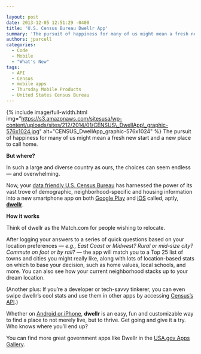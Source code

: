 ```yaml
---

layout: post
date: 2013-12-05 12:51:29 -0400
title: 'U.S. Census Bureau Dwellr App'
summary: 'The pursuit of happiness for many of us might mean a fresh new start and a new place to call home. But where? In such a large and diverse country as ours, the choices can seem endless &mdash; and overwhelming. Now, your data friendly U.S. Census Bureau has harnessed the power of'
authors: jparcell
categories:
  - Code
  - Mobile
  - "What's New"
tags:
  - API
  - Census
  - mobile apps
  - Thursday Mobile Products
  - United States Census Bureau
---
```


{% include image/full-width.html img="https://s3.amazonaws.com/sitesusa/wp-content/uploads/sites/212/2014/01/CENSUS\_DwellApp\_graphic-576x1024.jpg" alt="CENSUS\_DwellApp\_graphic-576x1024" %}
The pursuit of happiness for many of us might mean a fresh new start and a new place to call home.

**But where?**

In such a large and diverse country as ours, the choices can seem endless — and overwhelming.

Now, your [data friendly U.S. Census Bureau](http://www.census.gov/) has harnessed the power of its vast trove of demographic, neighborhood-specific and housing information into a new smartphone app on both [Google Play](https://play.google.com/store/apps/details?id=air.gov.census.phone.dwellr) and [iOS](https://itunes.apple.com/us/app/dwellr/id744395884?mt=8) called, aptly, **[dwellr](http://www.census.gov/mobile/?intcmp=sldr1)**.

**How it works**
  
Think of dwellr as the Match.com for people wishing to relocate.

After logging your answers to a series of quick questions based on your location preferences — _e.g., East Coast or Midwest? Rural or mid-size city? Commute on foot or by rail?_ — the app will match you to a Top 25 list of towns and cities you might really like, along with lots of location-based stats on which to base your decision, such as home values, local schools, and more. You can also see how your current neighborhood stacks up to your dream location.

(Another plus: If you’re a developer or tech-savvy tinkerer, you can even swipe dwellr’s cool stats and use them in other apps by accessing [Census’s API](http://www.census.gov/developers/).)

Whether on [Android or iPhone](http://www.census.gov/mobile/?intcmp=sldr1), **dwellr** is an easy, fun and customizable way to find a place to not merely live, but to thrive. Get going and give it a try. Who knows where you’ll end up?

You can find more great government apps like Dwellr in the [USA.gov Apps Gallery](http://apps.usa.gov/).